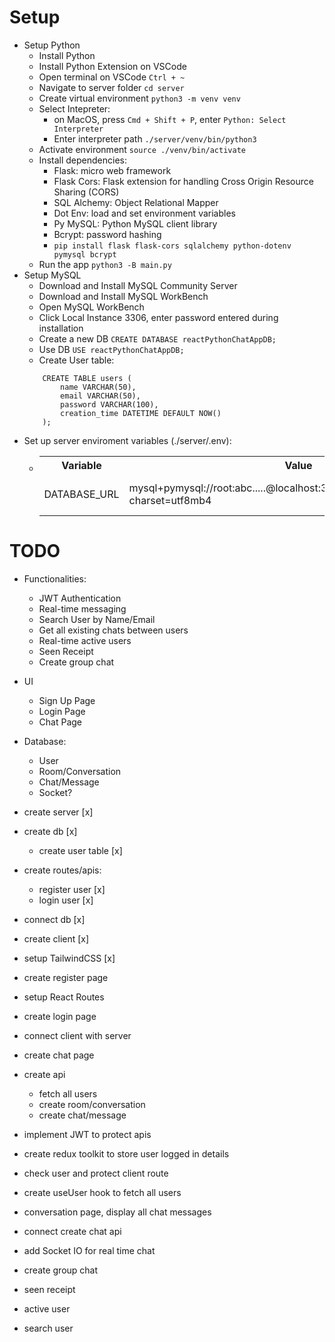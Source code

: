 

# Setup
- Setup Python
    - Install Python
    - Install Python Extension on VSCode
    - Open terminal on VSCode `Ctrl + ~`
    - Navigate to server folder `cd server`
    - Create virtual environment `python3 -m venv venv`
    - Select Intepreter:
        - on MacOS, press `Cmd + Shift + P`, enter `Python: Select Interpreter`
        - Enter interpreter path `./server/venv/bin/python3`
    - Activate environment `source ./venv/bin/activate`
    - Install dependencies:
        - Flask: micro web framework
        - Flask Cors: Flask extension for handling Cross Origin Resource Sharing (CORS)
        - SQL Alchemy: Object Relational Mapper
        - Dot Env: load and set environment variables
        - Py MySQL: Python MySQL client library
        - Bcrypt: password hashing
        - `pip install flask flask-cors sqlalchemy python-dotenv pymysql bcrypt`
    - Run the app `python3 -B main.py`
- Setup MySQL
    - Download and Install MySQL Community Server
    - Download and Install MySQL WorkBench
    - Open MySQL WorkBench
    - Click Local Instance 3306, enter password entered during installation
    - Create a new DB `CREATE DATABASE reactPythonChatAppDB;`
    - Use DB `USE reactPythonChatAppDB;`
    - Create User table:
    ```
        CREATE TABLE users (
            name VARCHAR(50),
            email VARCHAR(50),
            password VARCHAR(100),
            creation_time DATETIME DEFAULT NOW()
        );
    ```
- Set up server enviroment variables (./server/.env):
  - <table>
        <tr>
            <th>Variable</th>
            <th>Value</th>
            <th>Description</th>
        </tr>
        <tr>
            <td>DATABASE_URL</td>
            <td>mysql+pymysql://root:abc.....@localhost:3306/reactPythonChatAppDB?charset=utf8mb4</td>
            <td>MySQL Database URL</td>
        </tr>
    </table>




# TODO
 - Functionalities:
 	- JWT Authentication
 	- Real-time messaging
 	- Search User by Name/Email
 	- Get all existing chats between users
 	- Real-time active users
 	- Seen Receipt
 	- Create group chat
 - UI
 	- Sign Up Page
 	- Login Page
 	- Chat Page
 - Database:
 	- User
 	- Room/Conversation
 	- Chat/Message
 	- Socket?

 - create server [x]
 - create db [x]
 	- create user table [x]
 - create routes/apis:
 	- register user [x]
 	- login user [x]
 - connect db [x]
 - create client [x]
 - setup TailwindCSS [x]
 - create register page 
 - setup React Routes
 - create login page
 - connect client with server
 - create chat page
 - create api
	- fetch all users
	- create room/conversation
	- create chat/message
 - implement JWT to protect apis
 - create redux toolkit to store user logged in details
 - check user and protect client route
 - create useUser hook to fetch all users 
 - conversation page, display all chat messages
 - connect create chat api
 - add Socket IO for real time chat
 - create group chat
 - seen receipt
 - active user
 - search user
